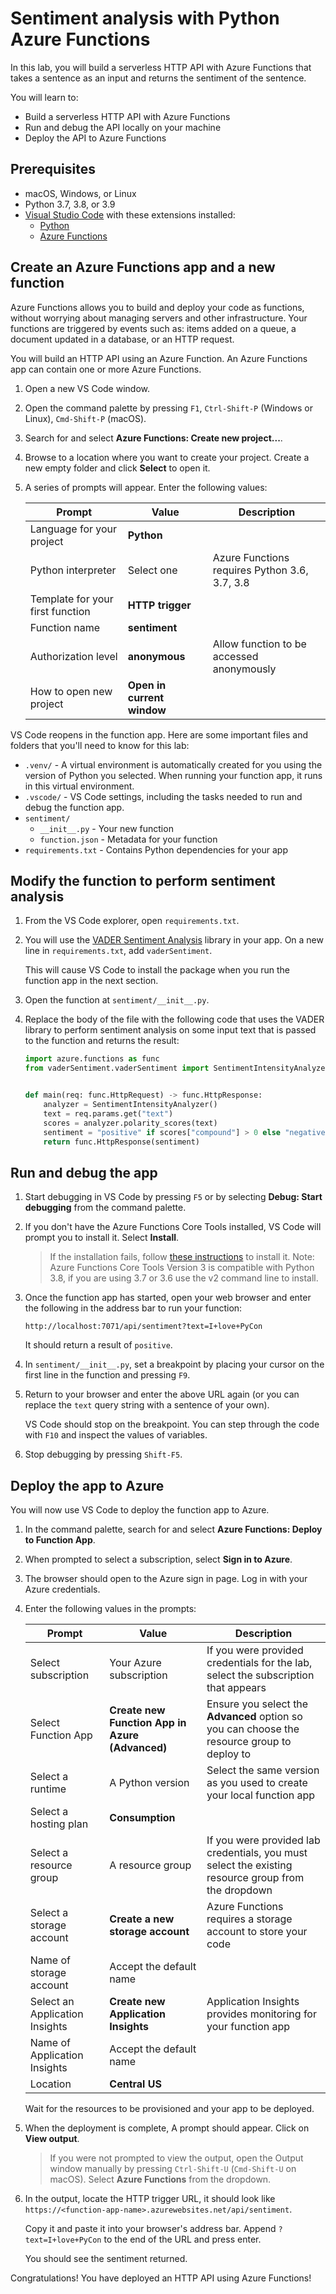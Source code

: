 # Sentiment analysis with Python Azure Functions

In this lab, you will build a serverless HTTP API with Azure Functions that takes a sentence as an input and returns the sentiment of the sentence.

You will learn to:
- Build a serverless HTTP API with Azure Functions
- Run and debug the API locally on your machine
- Deploy the API to Azure Functions

## Prerequisites

- macOS, Windows, or Linux
- Python 3.7, 3.8, or 3.9
- [Visual Studio Code](https://code.visualstudio.com/download) with these extensions installed:
    - [Python](https://marketplace.visualstudio.com/items?itemName=ms-python.python)
    - [Azure Functions](https://marketplace.visualstudio.com/items?itemName=ms-azuretools.vscode-azurefunctions)

## Create an Azure Functions app and a new function

Azure Functions allows you to build and deploy your code as functions, without worrying about managing servers and other infrastructure. Your functions are triggered by events such as: items added on a queue, a document updated in a database, or an HTTP request.

You will build an HTTP API using an Azure Function. An Azure Functions app can contain one or more Azure Functions.

1. Open a new VS Code window.

1. Open the command palette by pressing `F1`, `Ctrl-Shift-P` (Windows or Linux), `Cmd-Shift-P` (macOS).

1. Search for and select **Azure Functions: Create new project...**.

1. Browse to a location where you want to create your project. Create a new empty folder and click **Select** to open it.

1. A series of prompts will appear. Enter the following values:

    | Prompt | Value | Description |
    | --- | --- | --- |
    | Language for your project | **Python** | |
    | Python interpreter | Select one | Azure Functions requires Python 3.6, 3.7, 3.8 |
    | Template for your first function | **HTTP trigger** | |
    | Function name | **sentiment** | |
    | Authorization level | **anonymous** | Allow function to be accessed anonymously |
    | How to open new project | **Open in current window** | |

VS Code reopens in the function app. Here are some important files and folders that you'll need to know for this lab:
- `.venv/` - A virtual environment is automatically created for you using the version of Python you selected. When running your function app, it runs in this virtual environment.
- `.vscode/` - VS Code settings, including the tasks needed to run and debug the function app.
- `sentiment/`
    - `__init__.py` - Your new function
    - `function.json` - Metadata for your function
- `requirements.txt` - Contains Python dependencies for your app

## Modify the function to perform sentiment analysis

1. From the VS Code explorer, open `requirements.txt`.

1. You will use the [VADER Sentiment Analysis](https://github.com/cjhutto/vaderSentiment) library in your app. On a new line in `requirements.txt`, add `vaderSentiment`.

    This will cause VS Code to install the package when you run the function app in the next section.

1. Open the function at `sentiment/__init__.py`.

1. Replace the body of the file with the following code that uses the VADER library to perform sentiment analysis on some input text that is passed to the function and returns the result:

    ```python
    import azure.functions as func
    from vaderSentiment.vaderSentiment import SentimentIntensityAnalyzer


    def main(req: func.HttpRequest) -> func.HttpResponse:
        analyzer = SentimentIntensityAnalyzer()
        text = req.params.get("text")
        scores = analyzer.polarity_scores(text)
        sentiment = "positive" if scores["compound"] > 0 else "negative"
        return func.HttpResponse(sentiment)
    ```

## Run and debug the app

1. Start debugging in VS Code by pressing `F5` or by selecting **Debug: Start debugging** from the command palette.

1. If you don't have the Azure Functions Core Tools installed, VS Code will prompt you to install it. Select **Install**.

    > If the installation fails, follow [these instructions](https://github.com/Azure/azure-functions-core-tools#installing) to install it. Note: Azure Functions Core Tools Version 3 is compatible with Python 3.8, if you are using 3.7 or 3.6 use the v2 command line to install.

1. Once the function app has started, open your web browser and enter the following in the address bar to run your function:

    ```
    http://localhost:7071/api/sentiment?text=I+love+PyCon
    ```

    It should return a result of `positive`.

1. In `sentiment/__init__.py`, set a breakpoint by placing your cursor on the first line in the function and pressing `F9`.

1. Return to your browser and enter the above URL again (or you can replace the `text` query string with a sentence of your own).

    VS Code should stop on the breakpoint. You can step through the code with `F10` and inspect the values of variables.

1. Stop debugging by pressing `Shift-F5`.

## Deploy the app to Azure

You will now use VS Code to deploy the function app to Azure.

1. In the command palette, search for and select **Azure Functions: Deploy to Function App**.

1. When prompted to select a subscription, select **Sign in to Azure**.

1. The browser should open to the Azure sign in page. Log in with your Azure credentials.

1. Enter the following values in the prompts:

    | Prompt | Value | Description |
    | --- | --- | --- |
    | Select subscription | Your Azure subscription | If you were provided credentials for the lab, select the subscription that appears |
    | Select Function App | **Create new Function App in Azure (Advanced)** | Ensure you select the **Advanced** option so you can choose the resource group to deploy to |
    | Select a runtime | A Python version | Select the same version as you used to create your local function app |
    | Select a hosting plan | **Consumption** | |
    | Select a resource group | A resource group | If you were provided lab credentials, you must select the existing resource group from the dropdown |
    | Select a storage account | **Create a new storage account** | Azure Functions requires a storage account to store your code |
    | Name of storage account | Accept the default name | |
    | Select an Application Insights | **Create new Application Insights** | Application Insights provides monitoring for your function app |
    | Name of Application Insights | Accept the default name | |
    | Location | **Central US** | |

    Wait for the resources to be provisioned and your app to be deployed.

1. When the deployment is complete, A prompt should appear. Click on **View output**.

    > If you were not prompted to view the output, open the Output window manually by pressing `Ctrl-Shift-U` (`Cmd-Shift-U` on macOS). Select **Azure Functions** from the dropdown.

1. In the output, locate the HTTP trigger URL, it should look like `https://<function-app-name>.azurewebsites.net/api/sentiment`.

    Copy it and paste it into your browser's address bar. Append `?text=I+love+PyCon` to the end of the URL and press enter.

    You should see the sentiment returned.

Congratulations! You have deployed an HTTP API using Azure Functions!
